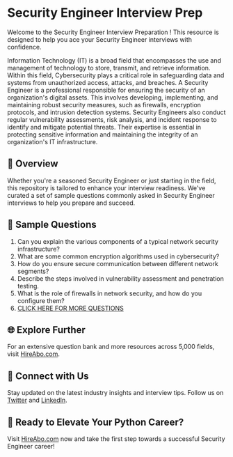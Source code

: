 # Security Engineer Interview Prep

Welcome to the Security Engineer Interview Preparation ! This resource is designed to help you ace your Security Engineer interviews with confidence.

Information Technology (IT) is a broad field that encompasses the use and management of technology to store, transmit, and retrieve information. Within this field, Cybersecurity plays a critical role in safeguarding data and systems from unauthorized access, attacks, and breaches. A Security Engineer is a professional responsible for ensuring the security of an organization's digital assets. This involves developing, implementing, and maintaining robust security measures, such as firewalls, encryption protocols, and intrusion detection systems. Security Engineers also conduct regular vulnerability assessments, risk analysis, and incident response to identify and mitigate potential threats. Their expertise is essential in protecting sensitive information and maintaining the integrity of an organization's IT infrastructure.

## 🚀 Overview

Whether you're a seasoned Security Engineer or just starting in the field, this repository is tailored to enhance your interview readiness. We've curated a set of sample questions commonly asked in Security Engineer interviews to help you prepare and succeed.

## 📝 Sample Questions

1. Can you explain the various components of a typical network security infrastructure?
2. What are some common encryption algorithms used in cybersecurity?
3. How do you ensure secure communication between different network segments?
4. Describe the steps involved in vulnerability assessment and penetration testing.
5. What is the role of firewalls in network security, and how do you configure them?
6. [CLICK HERE FOR MORE QUESTIONS](https://hireabo.com/job/0_2_1/Security%20Engineer)

## 🌐 Explore Further

For an extensive question bank and more resources across 5,000 fields, visit [HireAbo.com](https://www.hireabo.com).

## 📱 Connect with Us

Stay updated on the latest industry insights and interview tips. Follow us on [Twitter](https://twitter.com/hireabo) and [LinkedIn](https://www.linkedin.com/in/hire-abo-3609972a8/).

## 🚀 Ready to Elevate Your Python Career?

Visit [HireAbo.com](https://www.hireabo.com) now and take the first step towards a successful Security Engineer career!